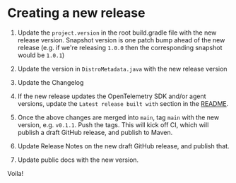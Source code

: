 # Creating a new release

1. Update the `project.version` in the root build.gradle file with the new release version. Snapshot version is one patch bump ahead of the new release (e.g. if we're releasing `1.0.0` then the corresponding snapshot would be `1.0.1`)

2. Update the version in `DistroMetadata.java` with the new release version

3. Update the Changelog

4. If the new release updates the OpenTelemetry SDK and/or agent versions, update the `Latest release built with` section in the [README](./README.md).

5. Once the above changes are merged into `main`, tag `main` with the new version, e.g. `v0.1.1`. Push the tags. This will kick off CI, which will publish a draft GitHub release, and publish to Maven.

6. Update Release Notes on the new draft GitHub release, and publish that.

7. Update public docs with the new version.

Voila!
